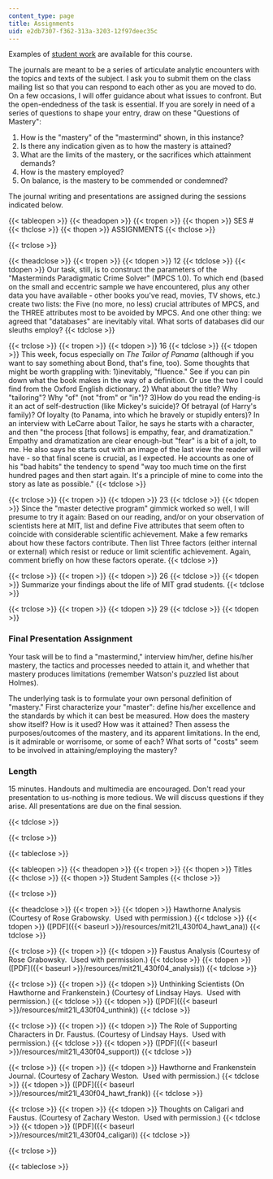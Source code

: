 ```yaml
---
content_type: page
title: Assignments
uid: e2db7307-f362-313a-3203-12f97deec35c
---
```


Examples of [student work](#Examples) are available for this course.

The journals are meant to be a series of articulate analytic encounters with the topics and texts of the subject. I ask you to submit them on the class mailing list so that you can respond to each other as you are moved to do. On a few occasions, I will offer guidance about what issues to confront. But the open-endedness of the task is essential. If you are sorely in need of a series of questions to shape your entry, draw on these "Questions of Mastery":

1.  How is the "mastery" of the "mastermind" shown, in this instance?
2.  Is there any indication given as to how the mastery is attained?
3.  What are the limits of the mastery, or the sacrifices which attainment demands?
4.  How is the mastery employed?
5.  On balance, is the mastery to be commended or condemned?

The journal writing and presentations are assigned during the sessions indicated below.

{{< tableopen >}}
{{< theadopen >}}
{{< tropen >}}
{{< thopen >}}
SES #
{{< thclose >}}
{{< thopen >}}
ASSIGNMENTS
{{< thclose >}}

{{< trclose >}}

{{< theadclose >}}
{{< tropen >}}
{{< tdopen >}}
12
{{< tdclose >}}
{{< tdopen >}}
Our task, still, is to construct the parameters of the "Masterminds Paradigmatic Crime Solver" (MPCS 1.0). To which end (based on the small and eccentric sample we have encountered, plus any other data you have available - other books you've read, movies, TV shows, etc.) create two lists: the Five (no more, no less) crucial attributes of MPCS, and the THREE attributes most to be avoided by MPCS. And one other thing: we agreed that "databases" are inevitably vital. What sorts of databases did our sleuths employ?
{{< tdclose >}}

{{< trclose >}}
{{< tropen >}}
{{< tdopen >}}
16
{{< tdclose >}}
{{< tdopen >}}
This week, focus especially on _The Tailor of Panama_ (although if you want to say something about Bond, that's fine, too). Some thoughts that might be worth grappling with: 1)inevitably, "fluence." See if you can pin down what the book makes in the way of a definition. Or use the two I could find from the Oxford English dictionary. 2) What about the title? Why "tailoring"? Why "of" (not "from" or "in")? 3)How do you read the ending-is it an act of self-destruction (like Mickey's suicide)? Of betrayal (of Harry's family)? Of loyalty (to Panama, into which he bravely or stupidly enters)? In an interview with LeCarre about Tailor, he says he starts with a character, and then "the process \[that follows\] is empathy, fear, and dramatization." Empathy and dramatization are clear enough-but "fear" is a bit of a jolt, to me. He also says he starts out with an image of the last view the reader will have - so that final scene is crucial, as I expected. He accounts as one of his "bad habits" the tendency to spend "way too much time on the first hundred pages and then start again. It's a principle of mine to come into the story as late as possible."
{{< tdclose >}}

{{< trclose >}}
{{< tropen >}}
{{< tdopen >}}
23
{{< tdclose >}}
{{< tdopen >}}
Since the "master detective program" gimmick worked so well, I will presume to try it again: Based on our reading, and/or on your observation of scientists here at MIT, list and define Five attributes that seem often to coincide with considerable scientific achievement. Make a few remarks about how these factors contribute. Then list Three factors (either internal or external) which resist or reduce or limit scientific achievement. Again, comment briefly on how these factors operate.
{{< tdclose >}}

{{< trclose >}}
{{< tropen >}}
{{< tdopen >}}
26
{{< tdclose >}}
{{< tdopen >}}
Summarize your findings about the life of MIT grad students.
{{< tdclose >}}

{{< trclose >}}
{{< tropen >}}
{{< tdopen >}}
29
{{< tdclose >}}
{{< tdopen >}}


### Final Presentation Assignment

Your task will be to find a "mastermind," interview him/her, define his/her mastery, the tactics and processes needed to attain it, and whether that mastery produces limitations (remember Watson's puzzled list about Holmes).

The underlying task is to formulate your own personal definition of "mastery." First characterize your "master": define his/her excellence and the standards by which it can best be measured. How does the mastery show itself? How is it used? How was it attained? Then assess the purposes/outcomes of the mastery, and its apparent limitations. In the end, is it admirable or worrisome, or some of each? What sorts of "costs" seem to be involved in attaining/employing the mastery?

### Length

15 minutes. Handouts and multimedia are encouraged. Don't read your presentation to us-nothing is more tedious. We will discuss questions if they arise. All presentations are due on the final session.


{{< tdclose >}}

{{< trclose >}}

{{< tableclose >}}

{{< tableopen >}}
{{< theadopen >}}
{{< tropen >}}
{{< thopen >}}
Titles
{{< thclose >}}
{{< thopen >}}
Student Samples
{{< thclose >}}

{{< trclose >}}

{{< theadclose >}}
{{< tropen >}}
{{< tdopen >}}
Hawthorne Analysis (Courtesy of Rose Grabowsky.  Used with permission.)
{{< tdclose >}}
{{< tdopen >}}
([PDF]({{< baseurl >}}/resources/mit21l_430f04_hawt_ana))
{{< tdclose >}}

{{< trclose >}}
{{< tropen >}}
{{< tdopen >}}
Faustus Analysis (Courtesy of Rose Grabowsky.  Used with permission.)
{{< tdclose >}}
{{< tdopen >}}
([PDF]({{< baseurl >}}/resources/mit21l_430f04_analysis))
{{< tdclose >}}

{{< trclose >}}
{{< tropen >}}
{{< tdopen >}}
Unthinking Scientists (On Hawthorne and Frankenstein.) (Courtesy of Lindsay Hays.  Used with permission.)
{{< tdclose >}}
{{< tdopen >}}
([PDF]({{< baseurl >}}/resources/mit21l_430f04_unthink))
{{< tdclose >}}

{{< trclose >}}
{{< tropen >}}
{{< tdopen >}}
The Role of Supporting Characters in Dr. Faustus. (Courtesy of Lindsay Hays.  Used with permission.)
{{< tdclose >}}
{{< tdopen >}}
([PDF]({{< baseurl >}}/resources/mit21l_430f04_support))
{{< tdclose >}}

{{< trclose >}}
{{< tropen >}}
{{< tdopen >}}
Hawthorne and Frankenstein Journal. (Courtesy of Zachary Weston.  Used with permission.)
{{< tdclose >}}
{{< tdopen >}}
([PDF]({{< baseurl >}}/resources/mit21l_430f04_hawt_frank))
{{< tdclose >}}

{{< trclose >}}
{{< tropen >}}
{{< tdopen >}}
Thoughts on Caligari and Faustus. (Courtesy of Zachary Weston.  Used with permission.)
{{< tdclose >}}
{{< tdopen >}}
([PDF]({{< baseurl >}}/resources/mit21l_430f04_caligari))
{{< tdclose >}}

{{< trclose >}}

{{< tableclose >}}